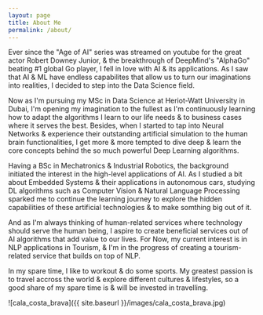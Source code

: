 ```yaml
---
layout: page
title: About Me
permalink: /about/
---
```


Ever since the "Age of AI" series was streamed on youtube for the great actor Robert Downey Junior, & the breakthrough of DeepMind's "AlphaGo" beating #1 global Go player, I fell in love with AI & its applications. As I saw that AI & ML have endless capabilites that allow us to turn our imaginations into realities, I decided to step into the Data Science field. 

Now as I'm pursuing my MSc in Data Science at Heriot-Watt University in Dubai, I'm opening my imagination to the fullest as I'm continuously learning how to adapt the algorithms I learn to our life needs & to business cases where it serves the best. Besides, when I started to tap into Neural Networks & experience their outstanding artificial simulation to the human brain functionalities, I get more & more tempted to dive deep & learn the core concepts behind the so much powerful Deep Learning algorithms.

Having a BSc in Mechatronics & Industrial Robotics, the background initiated the interest in the high-level applications of AI. As I studied a bit about Embedded Systems & their applications in autonomous cars, studying DL algorithms such as Computer Vision & Natural Language Processing sparked me to continue the learning journey to explore the hidden capabilities of these artificial technologies & to make somthing big out of it.

And as I'm always thinking of human-related services where technology should serve the human being, I aspire to create beneficial services out of AI algorithms that add value to our lives.
For Now, my current interest is in NLP applications in Tourism, & I'm in the progress of creating a tourism-related service that builds on top of NLP.

In my spare time, I like to workout & do some sports. My greatest passion is to travel accross the world & explore different cultures & lifestyles, so a good share of my spare time is & will be invested in travelling.

![cala_costa_brava]({{ site.baseurl }}/images/cala_costa_brava.jpg)
